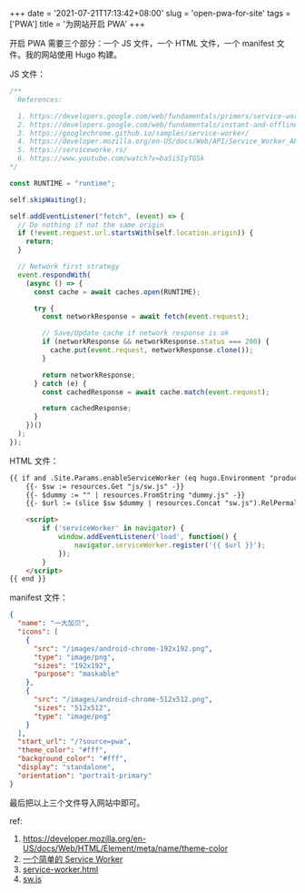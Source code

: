 +++
date = '2021-07-21T17:13:42+08:00'
slug = 'open-pwa-for-site'
tags = ['PWA']
title = '为网站开启 PWA'
+++

开启 PWA 需要三个部分：一个 JS 文件，一个 HTML 文件，一个 manifest 文件。我的网站使用 Hugo 构建。

JS 文件：

```js
/**
  References:

  1. https://developers.google.com/web/fundamentals/primers/service-workers
  2. https://developers.google.com/web/fundamentals/instant-and-offline/offline-cookbook
  3. https://googlechrome.github.io/samples/service-worker/
  4. https://developer.mozilla.org/en-US/docs/Web/API/Service_Worker_API/Using_Service_Workers
  5. https://serviceworke.rs/
  6. https://www.youtube.com/watch?v=baSiSIyTGSk
*/

const RUNTIME = "runtime";

self.skipWaiting();

self.addEventListener("fetch", (event) => {
  // Do nothing if not the same origin
  if (!event.request.url.startsWith(self.location.origin)) {
    return;
  }

  // Network first strategy
  event.respondWith(
    (async () => {
      const cache = await caches.open(RUNTIME);

      try {
        const networkResponse = await fetch(event.request);

        // Save/Update cache if network response is ok
        if (networkResponse && networkResponse.status === 200) {
          cache.put(event.request, networkResponse.clone());
        }

        return networkResponse;
      } catch (e) {
        const cachedResponse = await cache.match(event.request);

        return cachedResponse;
      }
    })()
  );
});
```

HTML 文件：

```html
{{ if and .Site.Params.enableServiceWorker (eq hugo.Environment "production") }}
    {{- $sw := resources.Get "js/sw.js" -}}
    {{- $dummy := "" | resources.FromString "dummy.js" -}}
    {{- $url := (slice $sw $dummy | resources.Concat "sw.js").RelPermalink -}}

    <script>
        if ('serviceWorker' in navigator) {
            window.addEventListener('load', function() {
                navigator.serviceWorker.register('{{ $url }}');
            });
        }
    </script>
{{ end }}
```

manifest 文件：

```json
{
  "name": "一大加贝",
  "icons": [
    {
      "src": "/images/android-chrome-192x192.png",
      "type": "image/png",
      "sizes": "192x192",
      "purpose": "maskable"
    },
    {
      "src": "/images/android-chrome-512x512.png",
      "sizes": "512x512",
      "type": "image/png"
    }
  ],
  "start_url": "/?source=pwa",
  "theme_color": "#fff",
  "background_color": "#fff",
  "display": "standalone",
  "orientation": "portrait-primary"
}
```

最后把以上三个文件导入网站中即可。

ref:

1. <https://developer.mozilla.org/en-US/docs/Web/HTML/Element/meta/name/theme-color>
2. [一个简单的 Service Worker](https://io-oi.me/tech/a-simple-service-worker/)
3. [service-worker.html](https://github.com/reuixiy/hugo-theme-meme/blob/159652eafb/layouts/partials/components/service-worker.html)
4. [sw.js](https://github.com/reuixiy/hugo-theme-meme/blob/159652eafb/assets/js/sw.js)
